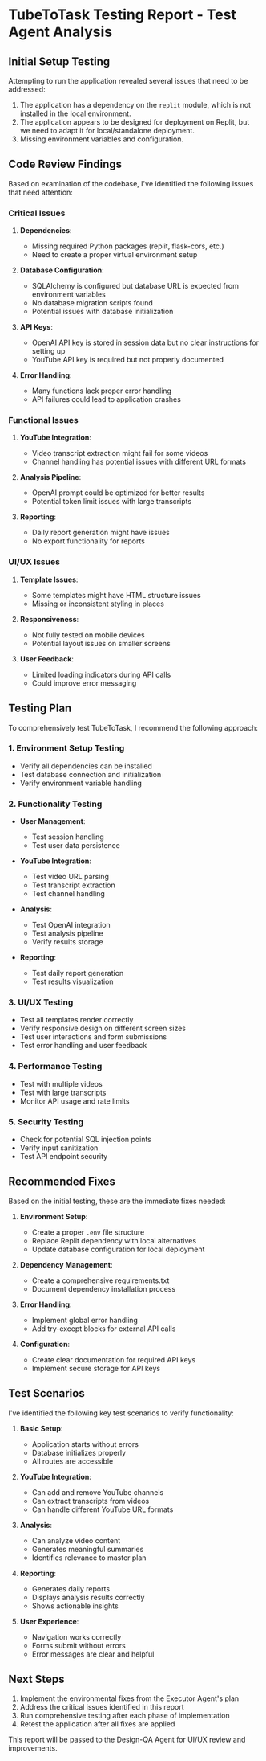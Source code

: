 # TubeToTask Testing Report - Test Agent Analysis

## Initial Setup Testing

Attempting to run the application revealed several issues that need to be addressed:

1. The application has a dependency on the `replit` module, which is not installed in the local environment.
2. The application appears to be designed for deployment on Replit, but we need to adapt it for local/standalone deployment.
3. Missing environment variables and configuration.

## Code Review Findings

Based on examination of the codebase, I've identified the following issues that need attention:

### Critical Issues

1. **Dependencies**:
   - Missing required Python packages (replit, flask-cors, etc.)
   - Need to create a proper virtual environment setup

2. **Database Configuration**:
   - SQLAlchemy is configured but database URL is expected from environment variables
   - No database migration scripts found
   - Potential issues with database initialization

3. **API Keys**:
   - OpenAI API key is stored in session data but no clear instructions for setting up
   - YouTube API key is required but not properly documented

4. **Error Handling**:
   - Many functions lack proper error handling
   - API failures could lead to application crashes

### Functional Issues

1. **YouTube Integration**:
   - Video transcript extraction might fail for some videos
   - Channel handling has potential issues with different URL formats

2. **Analysis Pipeline**:
   - OpenAI prompt could be optimized for better results
   - Potential token limit issues with large transcripts

3. **Reporting**:
   - Daily report generation might have issues
   - No export functionality for reports

### UI/UX Issues

1. **Template Issues**:
   - Some templates might have HTML structure issues
   - Missing or inconsistent styling in places

2. **Responsiveness**:
   - Not fully tested on mobile devices
   - Potential layout issues on smaller screens

3. **User Feedback**:
   - Limited loading indicators during API calls
   - Could improve error messaging

## Testing Plan

To comprehensively test TubeToTask, I recommend the following approach:

### 1. Environment Setup Testing

- Verify all dependencies can be installed
- Test database connection and initialization
- Verify environment variable handling

### 2. Functionality Testing

- **User Management**:
  - Test session handling
  - Test user data persistence

- **YouTube Integration**:
  - Test video URL parsing
  - Test transcript extraction
  - Test channel handling

- **Analysis**:
  - Test OpenAI integration
  - Test analysis pipeline
  - Verify results storage

- **Reporting**:
  - Test daily report generation
  - Test results visualization

### 3. UI/UX Testing

- Test all templates render correctly
- Verify responsive design on different screen sizes
- Test user interactions and form submissions
- Test error handling and user feedback

### 4. Performance Testing

- Test with multiple videos
- Test with large transcripts
- Monitor API usage and rate limits

### 5. Security Testing

- Check for potential SQL injection points
- Verify input sanitization
- Test API endpoint security

## Recommended Fixes

Based on the initial testing, these are the immediate fixes needed:

1. **Environment Setup**:
   - Create a proper `.env` file structure
   - Replace Replit dependency with local alternatives
   - Update database configuration for local deployment

2. **Dependency Management**:
   - Create a comprehensive requirements.txt
   - Document dependency installation process

3. **Error Handling**:
   - Implement global error handling
   - Add try-except blocks for external API calls

4. **Configuration**:
   - Create clear documentation for required API keys
   - Implement secure storage for API keys

## Test Scenarios

I've identified the following key test scenarios to verify functionality:

1. **Basic Setup**:
   - Application starts without errors
   - Database initializes properly
   - All routes are accessible

2. **YouTube Integration**:
   - Can add and remove YouTube channels
   - Can extract transcripts from videos
   - Can handle different YouTube URL formats

3. **Analysis**:
   - Can analyze video content
   - Generates meaningful summaries
   - Identifies relevance to master plan

4. **Reporting**:
   - Generates daily reports
   - Displays analysis results correctly
   - Shows actionable insights

5. **User Experience**:
   - Navigation works correctly
   - Forms submit without errors
   - Error messages are clear and helpful

## Next Steps

1. Implement the environmental fixes from the Executor Agent's plan
2. Address the critical issues identified in this report
3. Run comprehensive testing after each phase of implementation
4. Retest the application after all fixes are applied

This report will be passed to the Design-QA Agent for UI/UX review and improvements.